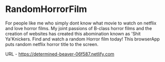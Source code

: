 # RandomHorrorFilm
For people like me who simply dont know what movie to watch on netflix and love horror films.
My joint passions of B-class horror films and the creation of websites has created this abomination known as 'Shit Ya'Knickers. Find and watch a random Horror film today!
This browserApp puts random netflix horror title to the screen.


URL - https://determined-beaver-06f587.netlify.com

